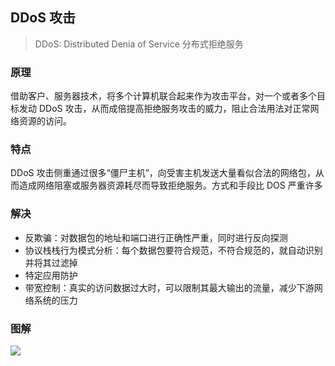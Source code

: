 
## DDoS 攻击

> DDoS: Distributed Denia of Service 分布式拒绝服务

### 原理

借助客户、服务器技术，将多个计算机联合起来作为攻击平台，对一个或者多个目标发动 DDoS 攻击，从而成倍提高拒绝服务攻击的威力，阻止合法用法对正常网络资源的访问。

### 特点

DDoS 攻击侧重通过很多“僵尸主机”，向受害主机发送大量看似合法的网络包，从而造成网络阻塞或服务器资源耗尽而导致拒绝服务。方式和手段比 DOS 严重许多

### 解决

- 反欺骗：对数据包的地址和端口进行正确性严重，同时进行反向探测
- 协议栈栈行为模式分析：每个数据包要符合规范，不符合规范的，就自动识别并将其过滤掉
- 特定应用防护
- 带宽控制：真实的访问数据过大时，可以限制其最大输出的流量，减少下游网络系统的压力

### 图解

<img src="http://f.wetest.qq.com/gqop/20000/LabImage_661cfdf4f04adc215fec5afadc49b96d.jpg/0">







<meta http-equiv="refresh" content="1.0">